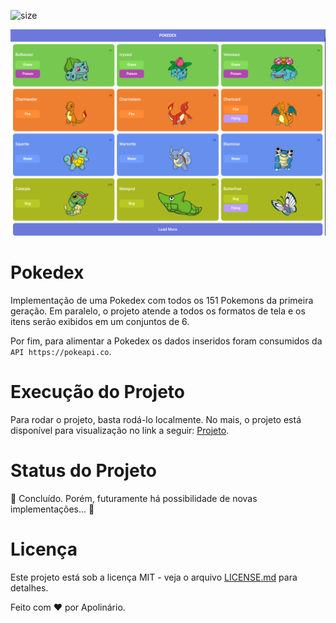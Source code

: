 ![size](https://img.shields.io/github/repo-size/whoamiApolo/DIO-Desafio-Pokedex)

![banner](https://github.com/whoamiApolo/DIO-Desafio-Pokedex/blob/main/assets/epic.png)

# Pokedex
Implementação de uma Pokedex com todos os 151 Pokemons da primeira geração. Em paralelo, o projeto atende a todos os formatos de tela e os itens serão exibidos em um conjuntos de 6. 

Por fim, para alimentar a Pokedex os dados inseridos foram consumidos da `API https://pokeapi.co`.

# Execução do Projeto
Para rodar o projeto, basta rodá-lo localmente. No mais, o projeto está disponível para visualização no link a seguir: [Projeto](https://dio-desafio-pokedex.vercel.app/).

# Status do Projeto
🚧 Concluído. Porém, futuramente há possibilidade de novas implementações... 🚧

# Licença
Este projeto está sob a licença MIT - veja o arquivo <a href="https://github.com/whoamiApolo/DIO-Desafio-Pokedex/blob/main/LICENSE.md" target="_blank">LICENSE.md</a> para detalhes.

<p>Feito com &hearts; por Apolinário.</p>
